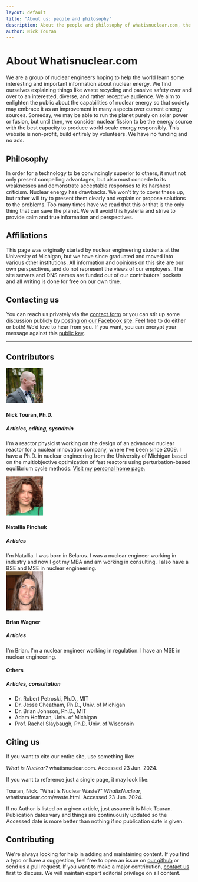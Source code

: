 ```yaml
---
layout: default
title: "About us: people and philosophy"
description: About the people and philosophy of whatisnuclear.com, the public education site about nuclear energy.
author: Nick Touran
---
```

<div class="row">
<div class="col-md-8" markdown="1">

# About Whatisnuclear.com

We are a group of nuclear engineers hoping to help the world learn some interesting and
important information about nuclear energy. We find ourselves explaining things like waste recycling
and passive safety over and over to an interested, diverse, and rather receptive audience. We aim to enlighten the
public about the capabilities of nuclear energy so that society may embrace it as an improvement in
many aspects over current energy sources. Someday, we may be able to run the planet purely on solar
power or fusion, but until then, we consider nuclear fission to be the energy source with the
best capacity to produce world-scale energy responsibly. This website is non-profit, build entirely
by volunteers. We have no funding and no ads.   

## Philosophy
In order for a technology to be convincingly superior to others, it must not only present compelling
advantages, but also must concede to its weaknesses and demonstrate acceptable responses to its
harshest criticism. Nuclear energy has drawbacks. We won&rsquo;t try to cover these up, but rather
will try to present them clearly and explain or propose solutions to the problems. Too many times
have we read that this or that is the only thing that can save the planet. We will avoid this
hysteria and strive to provide calm and true information and perspectives. 


## Affiliations
This page was originally started by nuclear engineering students at the University of Michigan, but
we have since graduated and moved into various other institutions. All information and opinions on
this site are our own perspectives, and do not represent the views of our employers. The site
servers and DNS names are funded out of our contributors' pockets and all writing is done for
free on our own time.

## Contacting us
You can reach us privately via the <a href="/contact.html">contact form</a> or you can stir up some
discussion publicly by <a
href="https://www.facebook.com/pages/Whatisnuclearcom/209141202434177">posting on our Facebook
site</a>. Feel free to do either or both! We&rsquo;d love to hear from you. If you want, you can
encrypt your message against this <a href="https://partofthething.com/nick-publickey.asc">public
key</a>. 

</div>
</div>
<hr/>

## Contributors
<div class="row">
<div class="col-md-8">
<div class="media">
<a class="media-left" href="#">
<img src="/img/nick_bowtie_rumps_wedding.jpg" alt="Nick Touran" title="Picture of Nick Touran" >
</a>
<div class="media-body" markdown="1">
<h4 class="media-heading">Nick Touran, Ph.D.</h4>
<h5>Articles, editing, sysadmin</h5>

I'm a reactor physicist working on the design of an advanced nuclear reactor for a nuclear
innovation company, where I&rsquo;ve been since 2009. I have a Ph.D. in nuclear engineering from the
University of Michigan based on the multiobjective optimization of fast reactors using
perturbation-based equilibrium cycle methods. <a href="https://partofthething.com">Visit my personal
home page.</a> 

</div>
</div>


<div class="media">
<a class="media-left" href="#">
<img src="/img/natallia.gif" alt="Natallia" title="Natallia" width="100"/> 
</a>
<div class="media-body" markdown="1">
<h4 class="media-heading">Natallia Pinchuk</h4>
<h5>Articles</h5>
I'm Natallia. I was born in Belarus. I was a nuclear engineer working in industry and now I got my
MBA and am working in consulting. I also have a BSE and MSE in nuclear engineering. 
</div>
</div>

<div class="media">
<a class="media-left" href="#">
<img src="/img/brian.gif" alt="Brian Wagner" title="Brian Wagner" width="100"/> 
</a>
<div class="media-body" markdown="1">
<h4 class="media-heading">Brian Wagner</h4>
<h5>Articles</h5>
I'm Brian. I'm a nuclear engineer working in regulation. I have an MSE in nuclear engineering.
</div>
</div>

<div class="media">
<a class="media-left" href="#">

</a>
<div class="media-body" markdown="1">
<h4 class="media-heading">Others</h4>
<h5>Articles, consultation</h5>

* Dr. Robert Petroski, Ph.D., MIT
* Dr. Jesse Cheatham, Ph.D., Univ. of Michigan
* Dr. Brian Johnson, Ph.D., MIT
* Adam Hoffman, Univ. of Michigan
* Prof. Rachel Slaybaugh, Ph.D. Univ. of Wisconsin

</div>
</div>
</div>
</div>
<div class="row"><div class="col-md-8" markdown="1">
 
## Citing us

If you want to cite our entire site, use something like:
<p class="bg-warning"><em>What is Nuclear?</em> whatisnuclear.com. Accessed 23 Jun. 2024.</p>

If you want to reference just a single page, it may look like:

<p class="bg-warning">Touran, Nick. &quot;What is Nuclear Waste?&quot; <em>WhatIsNuclear</em>, whatisnuclear.com/waste.html. Accessed 23 Jun. 2024.</p>

If no Author is listed on a given article, just assume it is Nick Touran. Publication dates vary and
things are continuously updated so the Accessed date is more better than nothing if no publication
date is given.

## Contributing

We're always looking for help in adding and maintaining content. If you find a typo or have a suggestion, feel free to open an issue on <a href="https://github.com/whatisnuclear">our github</a> or send us a pull request. If you want to make a major contribution, [contact us](contact.html) first to discuss. We will maintain expert editorial privilege on all content. 

</div>
</div>

